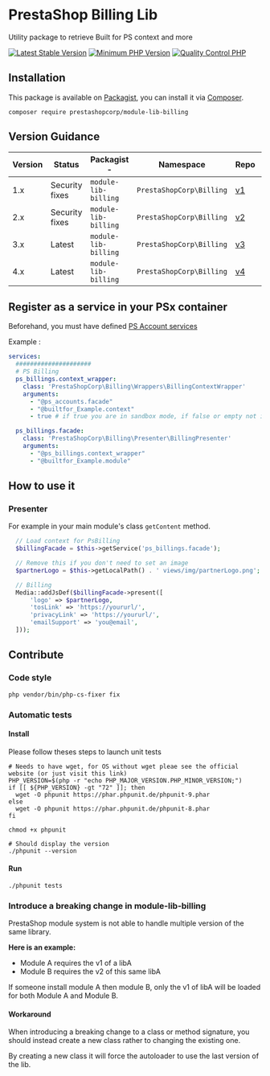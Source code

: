 # PrestaShop Billing Lib

Utility package to retrieve Built for PS context and more

[![Latest Stable Version](https://img.shields.io/packagist/v/prestashopcorp/module-lib-billing.svg?style=flat-square)](https://packagist.org/packages/prestashopcorp/module-lib-billing) [![Minimum PHP Version](https://img.shields.io/badge/php-%3E%3D%207.2.5-8892BF.svg?style=flat-square)](https://php.net/) [![Quality Control PHP](https://github.com/PrestaShopCorp/module-lib-billing/actions/workflows/billing-qc-php.yml/badge.svg)](https://github.com/PrestaShopCorp/module-lib-billing/actions/workflows/billing-qc-php.yml)

## Installation

This package is available on [Packagist](https://packagist.org/packages/prestashopcorp/module-lib-billing),
you can install it via [Composer](https://getcomposer.org).

```shell script
composer require prestashopcorp/module-lib-billing
```

## Version Guidance

| Version | Status         | Packagist -          | Namespace                | Repo             | Docs | PHP Version |
| ------- | -------------- | -------------------- | ------------------------ | ---------------- | ---- | ----------- |
| 1.x     | Security fixes | `module-lib-billing` | `PrestaShopCorp\Billing` | [v1][lib-1-repo] | N/A  | >=5.6       |
| 2.x     | Security fixes | `module-lib-billing` | `PrestaShopCorp\Billing` | [v2][lib-2-repo] | N/A  | >=7.2.5     |
| 3.x     | Latest         | `module-lib-billing` | `PrestaShopCorp\Billing` | [v3][lib-3-repo] | N/A  | >=5.6       |
| 4.x     | Latest         | `module-lib-billing` | `PrestaShopCorp\Billing` | [v4][lib-4-repo] | N/A  | >=5.6       |

[lib-1-repo]: https://github.com/PrestaShopCorp/module-lib-billing/tree/1.x
[lib-2-repo]: https://github.com/PrestaShopCorp/module-lib-billing/tree/2.x
[lib-3-repo]: https://github.com/PrestaShopCorp/module-lib-billing/tree/2.3
[lib-4-repo]: https://github.com/PrestaShopCorp/module-lib-billing

## Register as a service in your PSx container

Beforehand, you must have defined [PS Account services](https://github.com/PrestaShopCorp/prestashop-accounts-installer#register-as-a-service-in-your-psx-container-recommended)

Example :

```yaml
services:
  #####################
  # PS Billing
  ps_billings.context_wrapper:
    class: 'PrestaShopCorp\Billing\Wrappers\BillingContextWrapper'
    arguments:
      - "@ps_accounts.facade"
      - "@builtfor_Example.context"
      - true # if true you are in sandbox mode, if false or empty not in sandbox

  ps_billings.facade:
    class: 'PrestaShopCorp\Billing\Presenter\BillingPresenter'
    arguments:
      - "@ps_billings.context_wrapper"
      - "@builtfor_Example.module"
```

## How to use it

### Presenter

For example in your main module's class `getContent` method.

```php
  // Load context for PsBilling
  $billingFacade = $this->getService('ps_billings.facade');

  // Remove this if you don't need to set an image
  $partnerLogo = $this->getLocalPath() . ' views/img/partnerLogo.png';

  // Billing
  Media::addJsDef($billingFacade->present([
      'logo' => $partnerLogo,
      'tosLink' => 'https://yoururl/',
      'privacyLink' => 'https://yoururl/',
      'emailSupport' => 'you@email',
  ]));
```

## Contribute

### Code style

```
php vendor/bin/php-cs-fixer fix
```

### Automatic tests

#### Install

Please follow theses steps to launch unit tests

```
# Needs to have wget, for OS without wget pleae see the official website (or just visit this link)
PHP_VERSION=$(php -r "echo PHP_MAJOR_VERSION.PHP_MINOR_VERSION;")
if [[ ${PHP_VERSION} -gt "72" ]]; then
  wget -O phpunit https://phar.phpunit.de/phpunit-9.phar
else
  wget -O phpunit https://phar.phpunit.de/phpunit-8.phar
fi

chmod +x phpunit

# Should display the version
./phpunit --version
```

#### Run

```
./phpunit tests
```

### Introduce a breaking change in module-lib-billing

PrestaShop module system is not able to handle multiple version of the same library.

**Here is an example:**
- Module A requires the v1 of a libA 
- Module B requires the v2 of this same libA

If someone install module A then module B, only the v1 of libA will be loaded for both Module A and Module B.

#### Workaround

When introducing a breaking change to a class or method signature, you should instead create a new class rather to changing the existing one.

By creating a new class it will force the autoloader to use the last version of the lib.